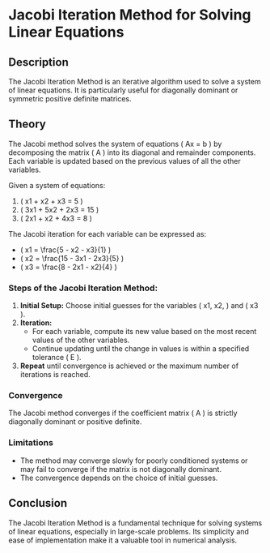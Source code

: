 # Jacobi Iteration Method for Solving Linear Equations

## Description
The Jacobi Iteration Method is an iterative algorithm used to solve a system of linear equations. It is particularly useful for diagonally dominant or symmetric positive definite matrices.

## Theory
The Jacobi method solves the system of equations \( Ax = b \) by decomposing the matrix \( A \) into its diagonal and remainder components. Each variable is updated based on the previous values of all the other variables.

Given a system of equations:
1. \( x1 + x2 + x3 = 5 \)
2. \( 3x1 + 5x2 + 2x3 = 15 \)
3. \( 2x1 + x2 + 4x3 = 8 \)

The Jacobi iteration for each variable can be expressed as:
- \( x1 = \frac{5 - x2 - x3}{1} \)
- \( x2 = \frac{15 - 3x1 - 2x3}{5} \)
- \( x3 = \frac{8 - 2x1 - x2}{4} \)

### Steps of the Jacobi Iteration Method:
1. **Initial Setup:** Choose initial guesses for the variables \( x1, x2, \) and \( x3 \).
2. **Iteration:**
   - For each variable, compute its new value based on the most recent values of the other variables.
   - Continue updating until the change in values is within a specified tolerance \( E \).
3. **Repeat** until convergence is achieved or the maximum number of iterations is reached.

### Convergence
The Jacobi method converges if the coefficient matrix \( A \) is strictly diagonally dominant or positive definite.

### Limitations
- The method may converge slowly for poorly conditioned systems or may fail to converge if the matrix is not diagonally dominant.
- The convergence depends on the choice of initial guesses.

## Conclusion
The Jacobi Iteration Method is a fundamental technique for solving systems of linear equations, especially in large-scale problems. Its simplicity and ease of implementation make it a valuable tool in numerical analysis.
